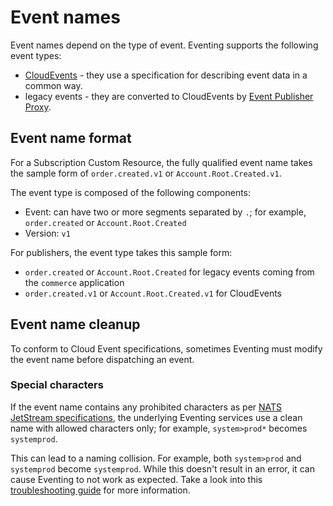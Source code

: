 
# Event names

Event names depend on the type of event. Eventing supports the following event types:
- [CloudEvents](https://cloudevents.io/) - they use a specification for describing event data in a common way.
- legacy events - they are converted to CloudEvents by [Event Publisher Proxy](evnt-architecture.md#event-publisher-proxy).

## Event name format

For a Subscription Custom Resource, the fully qualified event name takes the sample form of `order.created.v1` or `Account.Root.Created.v1`.

The event type is composed of the following components:
- Event: can have two or more segments separated by `.`; for example, `order.created` or `Account.Root.Created`
- Version: `v1`

For publishers, the event type takes this sample form:
- `order.created` or `Account.Root.Created` for legacy events coming from the `commerce` application
- `order.created.v1` or `Account.Root.Created.v1` for CloudEvents

## Event name cleanup

To conform to Cloud Event specifications, sometimes Eventing must modify the event name before dispatching an event.

### Special characters

If the event name contains any prohibited characters as per [NATS JetStream specifications](https://docs.nats.io/running-a-nats-service/nats_admin/jetstream_admin/naming), the underlying Eventing services use a clean name with allowed characters only; for example, `system>prod*` becomes `systemprod`.

This can lead to a naming collision. For example, both `system>prod` and `systemprod` become `systemprod`. While this doesn't result in an error, it can cause Eventing to not work as expected. Take a look into this [troubleshooting guide](./troubleshooting/evnt-03-type-collision.md) for more information.
